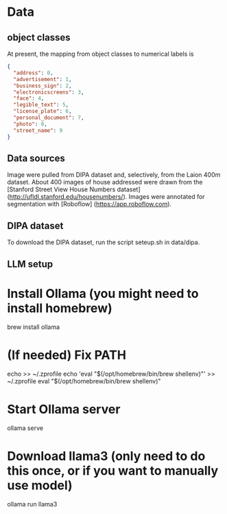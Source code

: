 # Data

## object classes

At present, the mapping from object classes to numerical labels is

```json
{
  "address": 0,
  "advertisement": 1,
  "business_sign": 2,
  "electronicscreens": 3,
  "face": 4,
  "legible_text": 5,
  "license_plate": 6,
  "personal_document": 7,
  "photo": 8,
  "street_name": 9
}
```

## Data sources

Image were pulled from DIPA dataset and, selectively, from the Laion 400m dataset.
About 400 images of house addressed were drawn from the
[Stanford Street View House Numbers dataset] (<http://ufldl.stanford.edu/housenumbers/>).
Images were annotated for segmentation with [Roboflow] (<https://app.roboflow.com>).

## DIPA dataset

To download the DIPA dataset, run the script
seteup.sh in data/dipa.

## LLM setup

# Install Ollama (you might need to install homebrew)
brew install ollama

# (If needed) Fix PATH
echo >> ~/.zprofile
echo 'eval "$(/opt/homebrew/bin/brew shellenv)"' >> ~/.zprofile
eval "$(/opt/homebrew/bin/brew shellenv)"

# Start Ollama server
ollama serve

# Download llama3 (only need to do this once, or if you want to manually use model)
ollama run llama3
